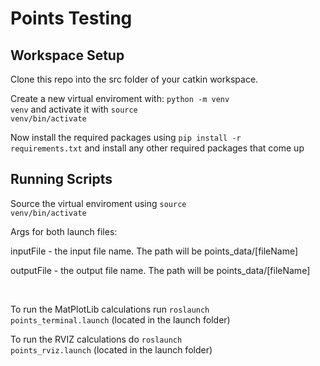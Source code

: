 # Points Testing

## Workspace Setup
<p>
  
Clone this repo into the src folder of your catkin workspace. 
  
Create a new virtual enviroment with: <code>python -m venv venv</code>
and activate it with <code>source venv/bin/activate</code>

Now install the required packages using <code>pip install -r requirements.txt</code> and install any other required packages that come up
  
</p>

## Running Scripts

</p>

Source the virtual enviroment using <code>source venv/bin/activate</code> 

Args for both launch files:

inputFile - the input file name. The path will be points_data/[fileName]

outputFile - the output file name. The path will be points_data/[fileName]

<br> 

To run the MatPlotLib calculations run <code>roslaunch points_terminal.launch</code> (located in the launch folder)
 
To run the RVIZ calculations do <code>roslaunch points_rviz.launch</code> (located in the launch folder)

</p>

